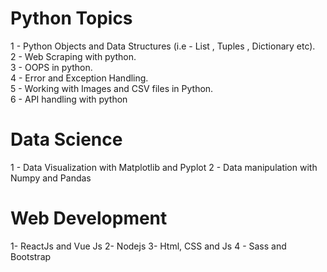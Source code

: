 # Python Topics 

1 - Python Objects and Data Structures (i.e - List , Tuples , Dictionary etc).\
2 - Web Scraping with python.\
3 - OOPS in python.\
4 - Error and Exception Handling.\
5 - Working with Images and CSV files in Python.\
6 - API handling with python


# Data Science

1 - Data Visualization with Matplotlib and Pyplot
2 - Data manipulation with Numpy and Pandas

# Web Development
1- ReactJs and Vue Js
2- Nodejs
3- Html, CSS and Js
4 - Sass and Bootstrap


